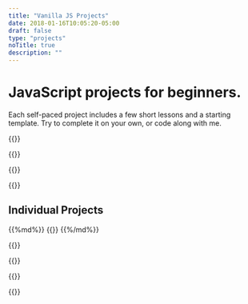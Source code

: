 ```yaml
---
title: "Vanilla JS Projects"
date: 2018-01-16T10:05:20-05:00
draft: false
type: "projects"
noTitle: true
description: ""
---
```


<h1 class="margin-bottom-small text-xlarge text-normal">JavaScript projects for beginners.</h1>

<span class="text-large">Each self-paced project includes a few short lessons and a starting template. Try to complete it on your own, or code along with me.</span>

{{<cta for="projects-all">}}

{{<used-by>}}

{{<purchase-link product="starter">}}

{{<how-it-works>}}

<!-- ## Bundles

<div class="list-spaced-small">
{{%md%}}
{{<product-list package="bundles">}}
{{%/md%}}
</div> -->

## Individual Projects

<div class="list-spaced-small">
{{%md%}}
{{<product-list package="complete">}}
{{%/md%}}
</div>

{{<testimonial-group group="homepage">}}

{{<skills>}}

<!-- {{<money-back>}} -->

{{<cta for="bio">}}

{{<not-ready-yet>}}